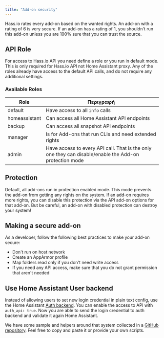 ```yaml
---
title: "Add-on security"
---
```


Hass.io rates every add-on based on the wanted rights. An add-on with a rating of 6 is very secure. If an add-on has a rating of 1, you shouldn't run this add-on unless you are 100% sure that you can trust the source.

## API Role

For access to Hass.io API you need define a role or you run in default mode. This is only required for Hass.io API not Home Assistant proxy. Any of the roles already have access to the default API calls, and do not require any additional settings.

### Available Roles

| Role          | Περιγραφή                                                                                              |
| ------------- | ------------------------------------------------------------------------------------------------------ |
| default       | Have access to all `info` calls                                                                        |
| homeassistant | Can access all Home Assistant API endpoints                                                            |
| backup        | Can access all snapshot API endpoints                                                                  |
| manager       | Is for Add-ons that run CLIs and need extended rights                                                  |
| admin         | Have access to every API call. That is the only one they can disable/enable the Add-on protection mode |

## Protection

Default, all add-ons run in protection enabled mode. This mode prevents the add-on from getting any rights on the system. If an add-on requires more rights, you can disable this protection via the API add-on options for that add-on. But be careful, an add-on with disabled protection can destroy your system!

## Making a secure add-on

As a developer, follow the following best practices to make your add-on secure:

- Don't run on host network
- Create an AppArmor profile
- Map folders read only if you don't need write access
- If you need any API access, make sure that you do not grant permission that aren't needed

## Use Home Assistant User backend

Instead of allowing users to set new login credential in plain text config, use the Home Assistant [Auth backend](https://github.com/home-assistant/hassio/blob/dev/API.md#auth--sso-api). You can enable the access to API with `auth_api: true`. Now you are able to send the login credential to auth backend and validate it again Home Assistant.

We have some sample and helpers around that system collected in a [GitHub repository](https://github.com/home-assistant/hassio-auth). Feel free to copy and paste it or provide your own scripts.